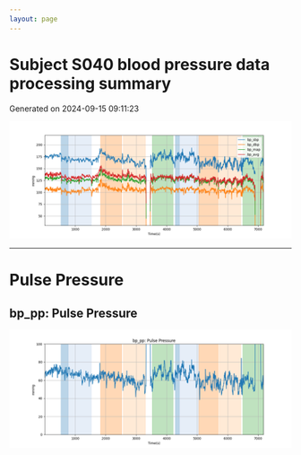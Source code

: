 ```yaml
---
layout: page
---
```



# Subject S040 blood pressure data processing summary
Generated on 2024-09-15 09:11:23

![Subject S040 blood pressure data processing summary - Overlay](images/S040_bp_features_overlay.png)

---
# Pulse Pressure

## bp_pp: Pulse Pressure
![bp_pp: Pulse Pressure](images/S040_bp_features_bp_pp.png)
